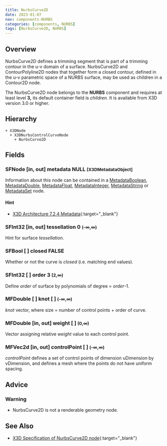 ```yaml
---
title: NurbsCurve2D
date: 2023-01-07
nav: components-NURBS
categories: [components, NURBS]
tags: [NurbsCurve2D, NURBS]
---
```

<style>
.post h3 {
  word-spacing: 0.2em;
}
</style>

## Overview

NurbsCurve2D defines a trimming segment that is part of a trimming contour in the u-v domain of a surface. NurbsCurve2D and ContourPolyline2D nodes that together form a closed contour, defined in the u-v parametric space of a NURBS surface, may be used as children in a Contour2D node.

The NurbsCurve2D node belongs to the **NURBS** component and requires at least level **3,** its default container field is *children.* It is available from X3D version 3.0 or higher.

## Hierarchy

```
+ X3DNode
  + X3DNurbsControlCurveNode
    + NurbsCurve2D
```

## Fields

### SFNode [in, out] **metadata** NULL <small>[X3DMetadataObject]</small>

Information about this node can be contained in a [MetadataBoolean](../core/metadataboolean), [MetadataDouble](../core/metadatadouble), [MetadataFloat](../core/metadatafloat), [MetadataInteger](../core/metadatainteger), [MetadataString](../core/metadatastring) or [MetadataSet](../core/metadataset) node.

#### Hint

- [X3D Architecture 7.2.4 Metadata](https://www.web3d.org/specifications/X3Dv4Draft/ISO-IEC19775-1v4-IS.proof//Part01/components/core.html#Metadata){:target="_blank"}

### SFInt32 [in, out] **tessellation** 0 <small>(-∞,∞)</small>

Hint for surface *tessellation*.

### SFBool [ ] **closed** FALSE

Whether or not the curve is *closed* (i.e. matching end values).

### SFInt32 [ ] **order** 3 <small>[2,∞)</small>

Define *order* of surface by polynomials of degree = *order*-1.

### MFDouble [ ] **knot** [ ] <small>(-∞,∞)</small>

*knot* vector, where size = number of control points + order of curve.

### MFDouble [in, out] **weight** [ ] <small>(0,∞)</small>

Vector assigning relative *weight* value to each control point.

### MFVec2d [in, out] **controlPoint** [ ] <small>(-∞,∞)</small>

*controlPoint* defines a set of control points of dimension uDimension by vDimension, and defines a mesh where the points do not have uniform spacing.

## Advice

### Warning

- NurbsCurve2D is not a renderable geometry node.

## See Also

- [X3D Specification of NurbsCurve2D node](https://www.web3d.org/documents/specifications/19775-1/V4.0/Part01/components/nurbs.html#NurbsCurve2D){:target="_blank"}
